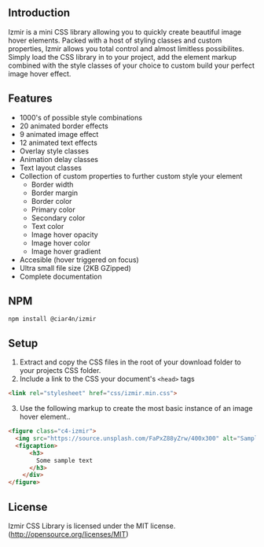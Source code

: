 ## Introduction

Izmir is a mini CSS library allowing you to quickly create beautiful image hover elements. Packed with a host of styling classes and custom properties, Izmir allows you total control and almost limitless possibilites. Simply load the CSS library in to your project, add the element markup combined with the style classes of your choice to custom build your perfect image hover effect.

## Features

* 1000's of possible style combinations
* 20 animated border effects
* 9 animated image effect
* 12 animated text effects
* Overlay style classes
* Animation delay classes
* Text layout classes
* Collection of custom properties to further custom style your element
  * Border width
  * Border margin
  * Border color
  * Primary color
  * Secondary color
  * Text color
  * Image hover opacity
  * Image hover color
  * Image hover gradient
* Accesible (hover triggered on focus)
* Ultra small file size (2KB GZipped)
* Complete documentation

## NPM

  ```
  npm install @ciar4n/izmir
  ```

## Setup

1. Extract and copy the CSS files in the root of your download folder to your projects CSS folder.
2. Include a link to the CSS your document's `<head>` tags

```html
<link rel="stylesheet" href="css/izmir.min.css">
```

3. Use the following markup to create the most basic instance of an image hover element..

```html
<figure class="c4-izmir">
  <img src="https://source.unsplash.com/FaPxZ88yZrw/400x300" alt="Sample Image">
  <figcaption>
      <h3>
        Some sample text
      </h3>
    </div>
</figure>
```

## License

Izmir CSS Library is licensed under the MIT license. (http://opensource.org/licenses/MIT)
